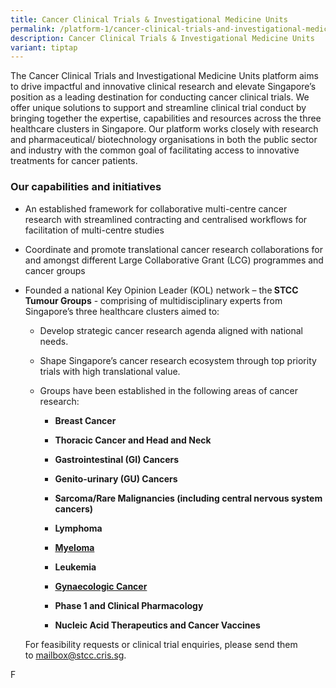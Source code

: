 ```yaml
---
title: Cancer Clinical Trials & Investigational Medicine Units
permalink: /platform-1/cancer-clinical-trials-and-investigational-medicine-units/
description: Cancer Clinical Trials & Investigational Medicine Units
variant: tiptap
---
```

<p>The Cancer Clinical Trials and Investigational Medicine Units platform
aims to drive impactful and innovative clinical research and elevate Singapore’s
position as a leading destination for conducting cancer clinical trials.
We offer unique solutions to support and streamline clinical trial conduct
by bringing together the expertise, capabilities and resources across the
three healthcare clusters in Singapore. Our platform works closely with
research and pharmaceutical/ biotechnology organisations in both the public
sector and industry with the common goal of facilitating access to innovative
treatments for cancer patients.</p>
<h3><strong>Our capabilities and initiatives</strong></h3>
<ul data-tight="true" class="tight">
<li>
<p>An established framework for collaborative multi-centre cancer research
with streamlined contracting and centralised workflows for facilitation
of multi-centre studies</p>
</li>
<li>
<p>Coordinate and promote translational cancer research collaborations for
and amongst different Large Collaborative Grant (LCG) programmes and cancer
groups</p>
</li>
<li>
<p>Founded a national Key Opinion Leader (KOL) network – the<strong> STCC Tumour Groups</strong> -
comprising of multidisciplinary experts from Singapore’s three healthcare
clusters aimed to:</p>
<ul data-tight="true" class="tight">
<li>
<p>Develop strategic cancer research agenda aligned with national needs.</p>
</li>
<li>
<p>Shape Singapore’s cancer research ecosystem through top priority trials
with high translational value.</p>
</li>
<li>
<p>Groups have been established in the following areas of cancer research:</p>
<ul data-tight="true" class="tight">
<li>
<p><strong>Breast Cancer</strong>
</p>
</li>
<li>
<p><strong>Thoracic Cancer and Head and Neck</strong>
</p>
</li>
<li>
<p><strong>Gastrointestinal (GI) Cancers</strong>
</p>
</li>
<li>
<p><strong>Genito-urinary (GU) Cancers</strong>
</p>
</li>
<li>
<p><strong>Sarcoma/Rare Malignancies (including central nervous system cancers)</strong>
</p>
</li>
<li>
<p><strong>Lymphoma</strong>
</p>
</li>
<li>
<p><strong><a href="https://www.scri.edu.sg/singapore-myeloma-tumour-group/about/" rel="noopener noreferrer nofollow" target="_blank">Myeloma</a></strong>
</p>
</li>
<li>
<p><strong>Leukemia</strong>
</p>
</li>
<li>
<p><strong><a href="https://www.scri.edu.sg/gcgs/about-gcgs/" rel="noopener noreferrer nofollow" target="_blank">Gynaecologic Cancer</a></strong>
</p>
</li>
<li>
<p><strong>Phase 1 and Clinical Pharmacology</strong>
</p>
</li>
<li>
<p><strong>Nucleic Acid Therapeutics and Cancer Vaccines</strong>
</p>
</li>
</ul>
</li>
</ul>
<p></p>
<p>For feasibility requests or clinical trial enquiries, please send them
to&nbsp;<a href="mailto:mailbox@stcc.cris.sg?subject=STCC%20Cancer%20Clinical%20Trials%20and%20Investigational%20Medicine%20Units" rel="noopener noreferrer nofollow" target="_blank"><u>mailbox@stcc.cris.sg</u></a>.</p>
</li>
</ul>
<p>F</p>